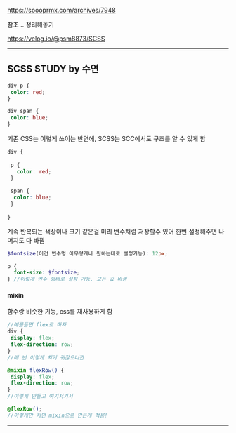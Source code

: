 https://soooprmx.com/archives/7948

참조 .. 정리해놓기 

https://velog.io/@psm8873/SCSS

------

## SCSS STUDY by 수연

```css
div p {
 color: red;
}

div span {
 color: blue;
}
```

기존 CSS는 이렇게 쓰이는 반면에, SCSS는 SCC에서도 구조를 알 수 있게 함

```SCSS
div {
  
 p {
   color: red;
 }
  
 span {
  color: blue;
 }
  
}
```

계속 반복되는 색상이나 크기 같은걸 미리 변수처럼 저장할수 있어 한번 설정해주면 나머지도 다 바뀜

```SCSS
$fontsize(이건 변수명 아무렇게나 원하는대로 설정가능): 12px; 

p {
  font-size: $fontsize;
} //이렇게 변수 형태로 설정 가능. 모든 값 바뀜
```

#### mixin

함수랑 비슷한 기능, css를 재사용하게 함

```scss
//예를들면 flex로 하자
div {
 display: flex;
 flex-direction: row;
}
//매 번 이렇게 치기 귀찮으니깐

@mixin flexRow() {
 display: flex;
 flex-direction: row;
}
//이렇게 만들고 여기저기서

@flexRow();
//이렇게만 치면 mixin으로 만든게 적용!

```

------

